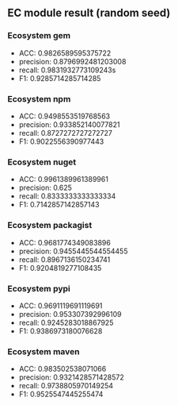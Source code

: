 ## EC module result (random seed)

### Ecosystem gem

- ACC: 0.9826589595375722
- precision: 0.8796992481203008
- recall: 0.9831932773109243s
- F1: 0.9285714285714285

### Ecosystem npm

- ACC: 0.9498553519768563
- precision: 0.933852140077821
- recall: 0.8727272727272727
- F1: 0.9022556390977443

### Ecosystem nuget

- ACC: 0.9961389961389961
- precision: 0.625
- recall: 0.8333333333333334
- F1: 0.7142857142857143

### Ecosystem packagist

- ACC: 0.9681774349083896
- precision: 0.9455445544554455
- recall: 0.8967136150234741
- F1: 0.9204819277108435

### Ecosystem pypi

- ACC: 0.9691119691119691
- precision: 0.953307392996109
- recall: 0.9245283018867925
- F1: 0.9386973180076628

### Ecosystem maven

- ACC:  0.983502538071066
- precision:  0.9321428571428572
- recall:  0.9738805970149254
- F1:  0.9525547445255474
